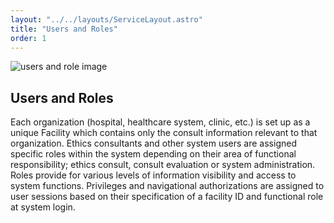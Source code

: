 ```yaml
---
layout: "../../layouts/ServiceLayout.astro"
title: "Users and Roles"
order: 1
---
```


![users and role image](/users-and-roles.jpg)

## Users and Roles

Each organization (hospital, healthcare system, clinic, etc.) is set up as a unique Facility which contains only the consult information relevant to that organization. Ethics consultants and other system users are assigned specific roles within the system depending on their area of functional responsibility; ethics consult, consult evaluation or system administration. Roles provide for various levels of information visibility and access to system functions. Privileges and navigational authorizations are assigned to user sessions based on their specification of a facility ID and functional role at system login.

